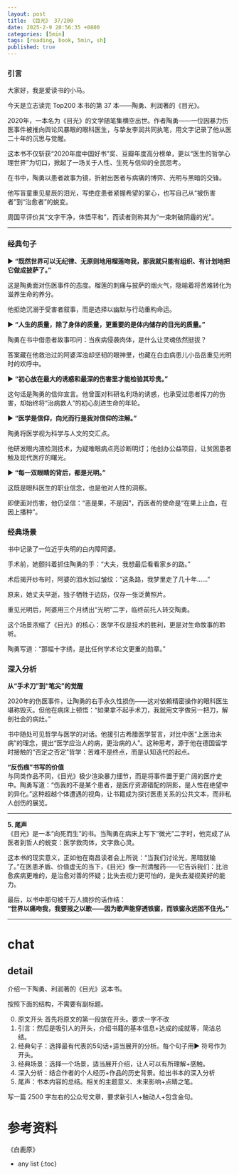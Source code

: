 ```yaml
---
layout: post
title: 《目光》 37/200
date: 2025-2-9 20:56:35 +0800
categories: [5min]
tags: [reading, book, 5min, sh]
published: true
---
```



### 引言  


大家好，我是爱读书的小马。

今天是立志读完 Top200 本书的第 37 本——陶勇、利润著的《目光》。

2020年，一本名为《目光》的文学随笔集横空出世。作者陶勇——一位因暴力伤医事件被推向舆论风暴眼的眼科医生，与挚友李润共同执笔，用文字记录了他从医二十年的沉思与觉醒。

这本书不仅斩获“2020年度中国好书”奖、豆瓣年度高分榜单，更以“医生的哲学心理世界”为切口，掀起了一场关于人性、生死与信仰的全民思考。  

在书中，陶勇以患者故事为镜，折射出医者与病痛的博弈、光明与黑暗的交锋。

他写盲童重见星辰的泪光，写绝症患者紧握希望的掌心，也写自己从“被伤害者”到“治愈者”的蜕变。

周国平评价其“文字干净，体悟平和”，而读者则称其为“一束刺破阴霾的光”。  

---

### 经典句子

▶ **“既然世界可以无纪律、无原则地用榴莲吻我，那我就只能有组织、有计划地把它做成披萨了。”**  

这是陶勇面对伤医事件的态度。榴莲的刺痛与披萨的烟火气，隐喻着将苦难转化为滋养生命的养分。

他拒绝沉溺于受害者叙事，而是选择以幽默与行动重构命运。  

▶ **“人生的质量，除了身体的质量，更重要的是体内储存的目光的质量。”**  

陶勇在书中借患者故事叩问：当疾病侵袭肉体，是什么让灵魂依然挺拔？

答案藏在他救治过的阿婆浑浊却坚韧的眼神里，也藏在白血病患儿小岳岳重见光明时的欢呼中。  

▶ **“初心放在最大的诱惑和最深的伤害里才能检验其珍贵。”** 

这句话是陶勇的信仰宣言。他曾面对科研名利场的诱惑，也承受过患者挥刀的伤害，却始终将“治病救人”的初心刻进生命的年轮。  

▶ **“医学是信仰，向光而行是我对信仰的注解。”**  

陶勇将医学视为科学与人文的交汇点。

他研发眼内液检测技术，为疑难眼病点亮诊断明灯；他创办公益项目，让贫困患者触及现代医疗的曙光。  

▶ **“每一双眼睛的背后，都是光明。”**  

这既是眼科医生的职业信念，也是他对人性的洞察。

即使面对伤害，他仍坚信：“恶是果，不是因”，而医者的使命是“在果上止血，在因上播种”。  

### 经典场景  

书中记录了一位近乎失明的白内障阿婆。

手术前，她颤抖着抓住陶勇的手：“大夫，我想最后看看家乡的路。”

术后揭开纱布时，阿婆的泪水划过皱纹：“这条路，我梦里走了几十年……”

原来，她丈夫早逝，独子牺牲于边防，仅存一张泛黄照片。

重见光明后，阿婆用三个月绣出“光明”二字，临终前托人转交陶勇。  

这个场景浓缩了《目光》的核心：医学不仅是技术的胜利，更是对生命故事的聆听。

陶勇写道：“那幅十字绣，是比任何学术论文更重的勋章。”  

### 深入分析 

**从“手术刀”到“笔尖”的觉醒**  

2020年的伤医事件，让陶勇的右手永久性损伤——这对依赖精密操作的眼科医生堪称毁灭。但他在病床上顿悟：“如果拿不起手术刀，我就用文字做另一把刀，解剖社会的病灶。”  

书中随处可见哲学与医学的对话。他援引古希腊医学誓言，对比中医“上医治未病”的理念，提出“医学应治人的病，更治病的人”。这种思考，源于他在德国留学时接触的“否定之否定”哲学：苦难不是终点，而是认知迭代的起点。  

**“反伤痕”书写的价值**  
与同类作品不同，《目光》极少渲染暴力细节，而是将事件置于更广阔的医疗史中。陶勇写道：“伤我的不是某个患者，是医疗资源错配的阴影，是人性在绝望中的异化。”这种超越个体遭遇的视角，让书籍成为探讨医患关系的公共文本，而非私人创伤的展览。  

---

**5. 尾声**  
《目光》是一本“向死而生”的书。当陶勇在病床上写下“微光”二字时，他完成了从医者到哲人的蜕变：医学救肉体，文字救心灵。  

这本书的现实意义，正如他在南昌读者会上所说：“当我们讨论光，黑暗就输了。”在医患矛盾、价值虚无的当下，《目光》像一剂清醒药——它告诉我们：比治愈疾病更难的，是治愈对善的怀疑；比失去视力更可怕的，是失去凝视美好的能力。  

最后，以书中那句被千万人摘抄的话作结：  
**“世界以痛吻我，我要报之以歌——因为歌声能穿透铁窗，而铁窗永远困不住光。”** 






------------------------------------------------------------------------

# chat

## detail

介绍一下陶勇、利润著的《目光》这本书。

按照下面的结构，不需要有副标题。

0. 原文开头 首先将原文的第一段放在开头。要求一字不改
1. 引言：然后是吸引人的开头，介绍书籍的基本信息+达成的成就等，简洁总结。
2. 经典句子：选择最有代表的5句话+适当展开的分析。每个句子用▶ 符号作为开头。
3. 经典场景：选择一个场景，适当展开介绍，让人可以有所理解+感触。
4. 深入分析：结合作者的个人经历+作品的历史背景。给出书本的深入分析
5. 尾声：书本内容的总结。相关的主题意义、未来影响+点睛之笔。

写一篇 2500 字左右的公众号文章，要求新引人+触动人+包含金句。


# 参考资料

 《白鹿原》

* any list
{:toc}